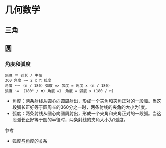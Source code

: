 # 几何数学

## 三角

## 圆

### 角度和弧度

```
弧度 ＝ 弧长 / 半径
360 角度 ~= 2 x π 弧度
角度 ~＝ (π / 180) 弧度 => 弧度 = 角度 x (π / 180)
弧度 ~= （180° / π) 角度 =》 角度 = 弧度 x (180 / π)
```

- 角度：两条射线从圆心向圆周射出，形成一个夹角和夹角正对的一段弧。当这段弧长正好等于圆周长的360分之一时，两条射线的夹角的大小为1度。
- 弧度：两条射线从圆心向圆周射出，形成一个夹角和夹角正对的一段弧。当这段弧长正好等于圆的半径时，两条射线的夹角大小为1弧度。

参考

- [弧度与角度的关系](https://www.jianshu.com/p/2823a0b18278)
